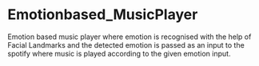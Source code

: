 # Emotionbased_MusicPlayer
 Emotion based music player where emotion is recognised with the help of Facial Landmarks and the detected emotion is passed as an input to the spotify where music is played according to the given emotion input.
